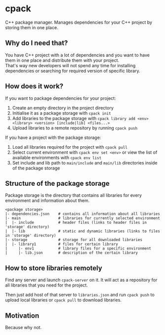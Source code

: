 # cpack
C++ package manager. 
Manages dependencies for your C++ project by storing them in one place.

## Why do I need that?

You have C++ project with a lot of dependencies and you want to have them in one place and distribute them with your project.  
That's way new developers will not spend any time for installing dependencies or searching for required version of specific library.

## How does it work?
If you want to package dependencies for your project:
 1. Create an empty directory in the project directory
 2. Initialise it as a package storage with `cpack init`
 3. Add libraries to the package storage with `cpack library add <env> <library> <version> [include|lib] <files...>`
 4. Upload libraries to a remote repository by running `cpack push`

If you have a project with the package storage:
 1. Load all libraries required for the project with `cpack pull`
 2. Select current environment with `cpack env set <env>` or view the list of available environments with `cpack env list`
 3. Set include and lib path to `main/include` and `main/lib` directories inside of the package storage

## Structure of the package storage
Package storage is the directory that contains all libraries for every environment and information about them.

```
<package storage>
|- dependencies.json    # contains all information about all libraries
|- main                 # libraries for currently selected environment
|  |- include           # header files (links to header files in 'storage' directory)
|  |- lib               # static and dynamic libraries (links to files in 'storage' directory)
|- storage              # storage for all downloaded libraries
|  |- library1          # files for certain library
|     |- env1           # library files for a specific environment
|     |- lib.json       # description of the certain library
```

## How to store libraries remotely
Find any server and launch `cpack-server` on it. It will act as a repository for all libraries that you need for the project.

Then just add host of that server to `libraries.json` and run `cpack push` to upload local libraries or `cpack pull` to download libraries.

## Motivation
Because why not.

